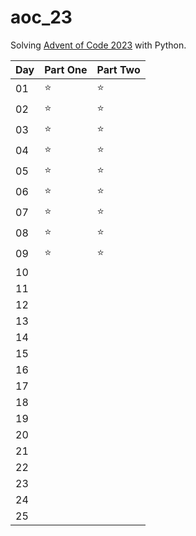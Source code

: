 # aoc_23

Solving [Advent of Code 2023](https://adventofcode.com/2023) with Python.

| Day | Part One | Part Two |
| --- | -------- | -------- |
| 01  | ⭐       | ⭐       |
| 02  | ⭐       | ⭐       |
| 03  | ⭐       | ⭐       | 
| 04  | ⭐       | ⭐       |
| 05  | ⭐       | ⭐       |
| 06  | ⭐       | ⭐       | 
| 07  | ⭐       | ⭐       |
| 08  | ⭐       | ⭐       |
| 09  | ⭐       | ⭐       |
| 10  |          |          |
| 11  |          |          |
| 12  |          |          |
| 13  |          |          |
| 14  |          |          |
| 15  |          |          |
| 16  |          |          |
| 17  |          |          |
| 18  |          |          |
| 19  |          |          |
| 20  |          |          |
| 21  |          |          |
| 22  |          |          |
| 23  |          |          |
| 24  |          |          |
| 25  |          |          |

